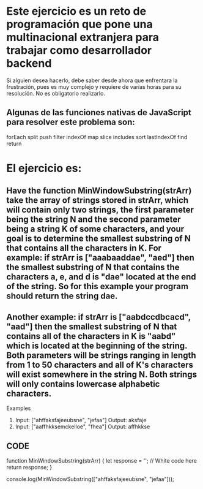 # Este ejercicio es un reto de programación que pone una multinacional extranjera para trabajar como desarrollador backend

Si alguien desea hacerlo, debe saber desde ahora que enfrentara la frustración, pues es muy complejo y requiere de varias horas para su resolución. No es obligatorio realizarlo.

## Algunas de las funciones nativas de JavaScript para resolver este problema son:
forEach
split
push
filter
indexOf
map
slice
includes
sort
lastIndexOf
find
return

# El ejercicio es:

## Have the function MinWindowSubstring(strArr) take the array of strings stored in strArr, which will contain only two strings, the first parameter being the string N and the second parameter being a string K of some characters, and your goal is to determine the smallest substring of N that contains all the characters in K. For example: if strArr is ["aaabaaddae", "aed"] then the smallest substring of N that contains the characters a, e, and d is "dae" located at the end of the string. So for this example your program should return the string dae.

## Another example: if strArr is ["aabdccdbcacd", "aad"] then the smallest substring of N that contains all of the characters in K is "aabd" which is located at the beginning of the string. Both parameters will be strings ranging in length from 1 to 50 characters and all of K's characters will exist somewhere in the string N. Both strings will only contains lowercase alphabetic characters.

Examples
1. Input: ["ahffaksfajeeubsne", "jefaa"]
Output: aksfaje
2. Input: ["aaffhkksemckelloe", "fhea"]
Output: affhkkse

## CODE

function MinWindowSubstring(strArr) {
  let response = '';
  // White code here
  return response;
}

console.log(MinWindowSubstring(["ahffaksfajeeubsne", "jefaa"]));

